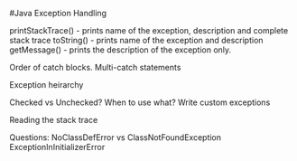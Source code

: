 #Java Exception Handling


printStackTrace() - prints name of the exception, description and complete stack trace
toString() - prints name of the exception and description
getMessage() - prints the description of the exception only.

Order of catch blocks.
Multi-catch statements

Exception heirarchy

Checked vs Unchecked? When to use what?
Write custom exceptions

Reading the stack trace

Questions:
NoClassDefError vs ClassNotFoundException
ExceptionInInitializerError
